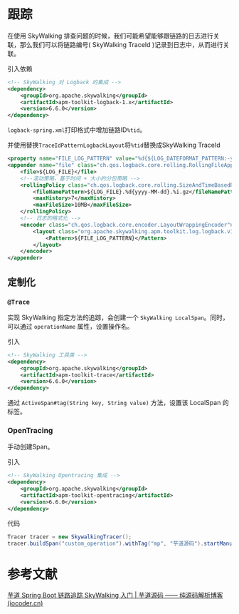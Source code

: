 # 跟踪

在使用 SkyWalking 排查问题的时候，我们可能希望能够跟链路的日志进行关联，那么我们可以将链路编号( SkyWalking TraceId )记录到日志中，从而进行关联。

引入依赖

```xml
<!-- SkyWalking 对 Logback 的集成 -->
<dependency>
    <groupId>org.apache.skywalking</groupId>
    <artifactId>apm-toolkit-logback-1.x</artifactId>
    <version>6.6.0</version>
</dependency>
```

`logback-spring.xml`打印格式中增加链路ID`%tid`。

并使用替换`TraceIdPatternLogbackLayout`将`%tid`替换成SkyWalking TraceId

```xml
<property name="FILE_LOG_PATTERN" value="%d{${LOG_DATEFORMAT_PATTERN:-yyyy-MM-dd HH:mm:ss.SSS}} ${LOG_LEVEL_PATTERN:-%5p} ${PID:- } %tid --- [%t] %-40.40logger{39} : %m%n${LOG_EXCEPTION_CONVERSION_WORD:-%wEx}"/>
<appender name="file" class="ch.qos.logback.core.rolling.RollingFileAppender">
    <file>${LOG_FILE}</file>
    <!--滚动策略，基于时间 + 大小的分包策略 -->
    <rollingPolicy class="ch.qos.logback.core.rolling.SizeAndTimeBasedRollingPolicy">
        <fileNamePattern>${LOG_FILE}.%d{yyyy-MM-dd}.%i.gz</fileNamePattern>
        <maxHistory>7</maxHistory>
        <maxFileSize>10MB</maxFileSize>
    </rollingPolicy>
    <!-- 日志的格式化 -->
    <encoder class="ch.qos.logback.core.encoder.LayoutWrappingEncoder">
        <layout class="org.apache.skywalking.apm.toolkit.log.logback.v1.x.TraceIdPatternLogbackLayout">
            <Pattern>${FILE_LOG_PATTERN}</Pattern>
        </layout>
    </encoder>
</appender>
```

## 定制化

### `@Trace`

实现 SkyWalking 指定方法的追踪，会创建一个 `SkyWalking LocalSpan`。同时，可以通过 `operationName` 属性，设置操作名。

引入

```xml
<!-- SkyWalking 工具类 -->
<dependency>
    <groupId>org.apache.skywalking</groupId>
    <artifactId>apm-toolkit-trace</artifactId>
    <version>6.6.0</version>
</dependency>
```



通过 `ActiveSpan#tag(String key, String value)` 方法，设置该 LocalSpan 的标签。

### OpenTracing

手动创建Span。

引入

```xml
<!-- SkyWalking Opentracing 集成 -->
<dependency>
    <groupId>org.apache.skywalking</groupId>
    <artifactId>apm-toolkit-opentracing</artifactId>
    <version>6.6.0</version>
</dependency>
```

代码

```java
Tracer tracer = new SkywalkingTracer();
tracer.buildSpan("custom_operation").withTag("mp", "芋道源码").startManual().finish();
```



# 参考文献

[芋道 Spring Boot 链路追踪 SkyWalking 入门 | 芋道源码 —— 纯源码解析博客 (iocoder.cn)](https://www.iocoder.cn/Spring-Boot/SkyWalking/?github)
